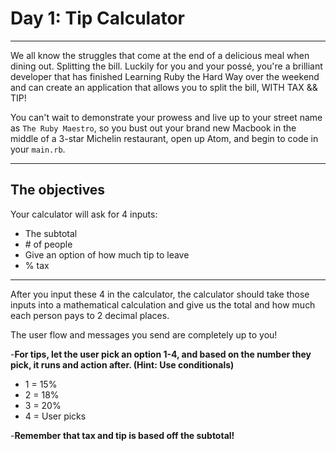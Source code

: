 # Day 1: Tip Calculator
___
We all know the struggles that come at the end of a delicious meal when dining out. Splitting the bill. Luckily for you and your possé, you're a brilliant developer that has finished Learning Ruby the Hard Way over the weekend and can create an application that allows you to split the bill, WITH TAX && TIP!

You can't wait to demonstrate your prowess and live up to your street name as `The Ruby Maestro`, so you bust out your brand new Macbook in the middle of a 3-star Michelin restaurant, open up Atom, and begin to code in your `main.rb`.
___
## The objectives
Your calculator will ask for 4 inputs:
- The subtotal
- \# of people
- Give an option of how much tip to leave
- % tax

___
After you input these 4 in the calculator, the calculator should take those inputs into a mathematical calculation and give us the total and how much each person pays to 2 decimal places.

The user flow and messages you send are completely up to you!

-**For tips, let the user pick an option 1-4, and based on the number they pick, it runs and action after. (Hint: Use conditionals)**<br/>
- 1 = 15%
- 2 = 18%
- 3 = 20%
- 4 = User picks

-**Remember that tax and tip is based off the subtotal!**
